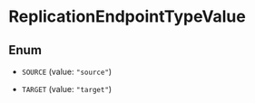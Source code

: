 

# ReplicationEndpointTypeValue

## Enum


* `SOURCE` (value: `"source"`)

* `TARGET` (value: `"target"`)




